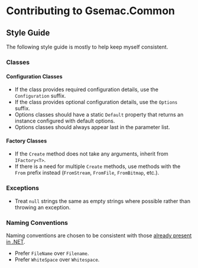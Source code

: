 # Contributing to Gsemac.Common

## Style Guide

The following style guide is mostly to help keep myself consistent.

### Classes

#### Configuration Classes

* If the class provides required configuration details, use the `Configuration` suffix.
* If the class provides optional configuration details, use the `Options` suffix.
* Options classes should have a static `Default` property that returns an instance configured with default options.
* Options classes should always appear last in the parameter list.

#### Factory Classes

* If the `Create` method does not take any arguments, inherit from `IFactory<T>`.
* If there is a need for multiple `Create` methods, use methods with the `From` prefix instead (`FromStream`, `FromFile`, `FromBitmap`, etc.).

### Exceptions

* Treat `null` strings the same as empty strings where possible rather than throwing an exception.

### Naming Conventions

Naming conventions are chosen to be consistent with those [already present in .NET](https://docs.microsoft.com/en-us/dotnet/standard/design-guidelines/capitalization-conventions).

* Prefer `FileName` over `Filename`.
* Prefer `WhiteSpace` over `Whitespace`.